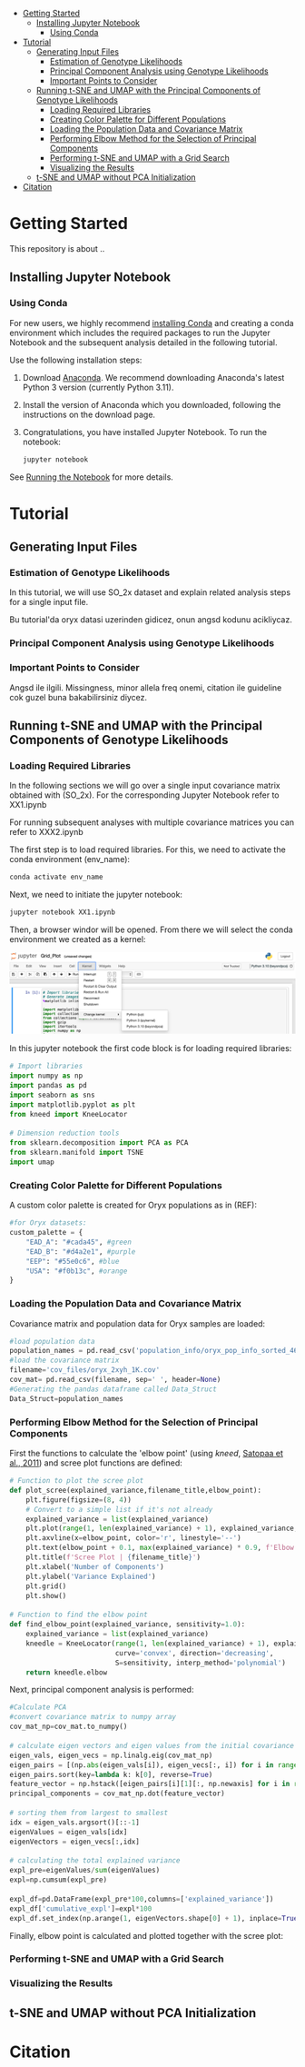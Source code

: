- [Getting Started](#Getting-Started)
  * [Installing Jupyter Notebook](#Installing-Jupyter-Notebook)
      + [Using Conda](#Using-Conda)
- [Tutorial](#Tutorial)
  * [Generating Input Files](#Generating-Input-Files)
    + [Estimation of Genotype Likelihoods](#Estimation-of-Genotype-Likelihoods)
    + [Principal Component Analysis using Genotype Likelihoods](#Principal-Component-Analysis-using-Genotype-Likelihoods)
    + [Important Points to Consider](#Important-Points-to-Consider)
  * [Running t-SNE and UMAP with the Principal Components of Genotype Likelihoods](#Running-t-SNE-and-UMAP-with-the-Principal-Components-of-Genotype-Likelihoods)
     + [Loading Required Libraries](#Loading-Required-Libraries)
     + [Creating Color Palette for Different Populations](#Creating-Color-Palette-for-Different-Populations)
     + [Loading the Population Data and Covariance Matrix](#Loading-the-Population-Data-and-Covariance-Matrix)
     + [Performing Elbow Method for the Selection of Principal Components](#Performing-Elbow-Method-for-the-Selection-of-Principal-Components)
     + [Performing t-SNE and UMAP with a Grid Search](#Performing-t-SNE-and-UMAP-with-a-Grid-Search)
     + [Visualizing the Results](#Visualizing-the-Results)
  * [t-SNE and UMAP without PCA Initialization](#t-SNE-and-UMAP-without-PCA-Initialization)
 - [Citation](#Citation)

    
Getting Started
===========================================
This repository is about ..

Installing Jupyter Notebook
------------------------

### Using Conda

For new users, we highly recommend [installing Conda](https://conda.io/projects/conda/en/latest/user-guide/install/index.html) and creating a conda environment which includes the required packages to run the Jupyter Notebook and the subsequent analysis detailed in the following tutorial.

Use the following installation steps:

1. Download [Anaconda](https://www.anaconda.com/download). We recommend
   downloading Anaconda's latest Python 3 version (currently Python 3.11).

2. Install the version of Anaconda which you downloaded, following the
   instructions on the download page.

3. Congratulations, you have installed Jupyter Notebook. To run the notebook:

   
    ```bash
    jupyter notebook

See [Running the Notebook](https://docs.jupyter.org/en/latest/running.html#running) for more details.

Tutorial
===========================================

Generating Input Files
------------------------
### Estimation of Genotype Likelihoods
In this tutorial, we will use SO_2x dataset and explain related analysis steps for a single input file. 


Bu tutorial'da oryx datasi uzerinden gidicez, onun angsd kodunu acikliycaz.

### Principal Component Analysis using Genotype Likelihoods

### Important Points to Consider
Angsd ile ilgili. Missingness, minor allela freq onemi, citation ile guideline cok guzel buna bakabilirsiniz diycez.

Running t-SNE and UMAP with the Principal Components of Genotype Likelihoods
------------------------
### Loading Required Libraries
In the following sections we will go over a single input covariance matrix obtained with (SO_2x). For the corresponding Jupyter Notebook refer to XX1.ipynb

For running subsequent analyses with multiple covariance matrices you can refer to XXX2.ipynb

The first step is to load required libraries. For this, we need to activate the conda environment (env_name):
```bash
conda activate env_name
```

Next, we need to initiate the jupyter notebook:
```bash
jupyter notebook XX1.ipynb
```

Then, a browser windor will be opened. From there we will select the conda environment we created as a kernel:

![Screenshot Description](images/ss1.png)

In this jupyter notebook the first code block is for loading required libraries:

```python
# Import libraries
import numpy as np
import pandas as pd
import seaborn as sns
import matplotlib.pyplot as plt
from kneed import KneeLocator

# Dimension reduction tools
from sklearn.decomposition import PCA as PCA
from sklearn.manifold import TSNE
import umap
```

### Creating Color Palette for Different Populations

A custom color palette is created for Oryx populations as in (REF):
```python
#for Oryx datasets:
custom_palette = {
    "EAD_A": "#cada45", #green
    "EAD_B": "#d4a2e1", #purple
    "EEP": "#55e0c6", #blue
    "USA": "#f0b13c", #orange
}
```

### Loading the Population Data and Covariance Matrix

Covariance matrix and population data for Oryx samples are loaded:

```python
#load population data
population_names = pd.read_csv('population_info/oryx_pop_info_sorted_46_final.txt', sep='\t', header=0)
#load the covariance matrix
filename='cov_files/oryx_2xyh_1K.cov'
cov_mat= pd.read_csv(filename, sep=' ', header=None)
#Generating the pandas dataframe called Data_Struct
Data_Struct=population_names
```

### Performing Elbow Method for the Selection of Principal Components

First the functions to calculate the 'elbow point' (using _kneed_, [Satopaa et al., 2011](https://github.com/arvkevi/kneed/tree/v0.8.5)) and scree plot functions are defined:

```python
# Function to plot the scree plot
def plot_scree(explained_variance,filename_title,elbow_point):
    plt.figure(figsize=(8, 4))
    # Convert to a simple list if it's not already
    explained_variance = list(explained_variance)
    plt.plot(range(1, len(explained_variance) + 1), explained_variance, marker='o', linestyle='--')
    plt.axvline(x=elbow_point, color='r', linestyle='--')
    plt.text(elbow_point + 0.1, max(explained_variance) * 0.9, f'Elbow: {elbow_point}', color='red', verticalalignment='center')
    plt.title(f'Scree Plot | {filename_title}')
    plt.xlabel('Number of Components')
    plt.ylabel('Variance Explained')
    plt.grid()
    plt.show()

# Function to find the elbow point
def find_elbow_point(explained_variance, sensitivity=1.0):
    explained_variance = list(explained_variance)
    kneedle = KneeLocator(range(1, len(explained_variance) + 1), explained_variance, 
                          curve='convex', direction='decreasing', 
                          S=sensitivity, interp_method='polynomial')
    return kneedle.elbow
```
Next, principal component analysis is performed:

```python
#Calculate PCA
#convert covariance matrix to numpy array
cov_mat_np=cov_mat.to_numpy()

# calculate eigen vectors and eigen values from the initial covariance matrix
eigen_vals, eigen_vecs = np.linalg.eig(cov_mat_np)
eigen_pairs = [(np.abs(eigen_vals[i]), eigen_vecs[:, i]) for i in range(len(eigen_vals))]
eigen_pairs.sort(key=lambda k: k[0], reverse=True)
feature_vector = np.hstack([eigen_pairs[i][1][:, np.newaxis] for i in range(len(eigen_vals))])
principal_components = cov_mat_np.dot(feature_vector) 

# sorting them from largest to smallest
idx = eigen_vals.argsort()[::-1]   
eigenValues = eigen_vals[idx]
eigenVectors = eigen_vecs[:,idx]

# calculating the total explained variance
expl_pre=eigenValues/sum(eigenValues)
expl=np.cumsum(expl_pre)

expl_df=pd.DataFrame(expl_pre*100,columns=['explained_variance'])
expl_df['cumulative_expl']=expl*100
expl_df.set_index(np.arange(1, eigenVectors.shape[0] + 1), inplace=True)
```
Finally, elbow point is calculated and plotted together with the scree plot:




### Performing t-SNE and UMAP with a Grid Search


### Visualizing the Results

t-SNE and UMAP without PCA Initialization
------------------------


Citation
===========================================


